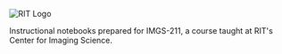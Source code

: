 
![RIT Logo]([[http://url/to/img.png](https://www.rit.edu/brandportal/sites/rit.edu.brandportal/files/inline-images/RIT__RGB_vert_k_0.png)])

Instructional notebooks prepared for IMGS-211, a course taught at RIT's Center for Imaging Science.
